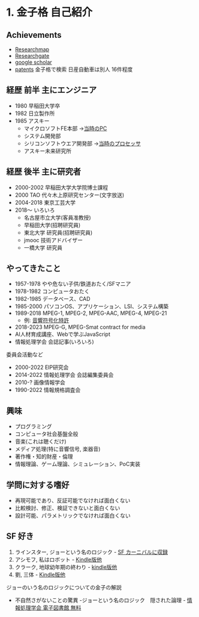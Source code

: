 # 1. 金子格 自己紹介

## Achievements

  - [Researchmap](https://researchmap.jp/read0208088)
  - [Researchgate](https://www.researchgate.net/profile/Itaru-Kaneko)
  - [google scholar](https://scholar.google.com/citations?user=e3vH8ZsAAAAJ)
  - [patents](https://www.j-platpat.inpit.go.jp/)  金子格で検索 日産自動車は別人 16件程度

## 経歴 前半 主にエンジニア
- 1980 早稲田大学卒
- 1982 日立製作所
- 1985 アスキー
  - マイクロソフトFE本部 ->[当時のPC](image/in-1986-sony-introduced-the-smc-210-their-first-portable-pc-v0-t1uhqnoxpq2d1.jpg)
  - システム開発部
  - シリコンソフトウエア開発部 ->[当時のプロセッサ](image/VM_technology_VM8600SP.pdf)
  - アスキー未来研究所
## 経歴 後半 主に研究者
- 2000-2002 早稲田大学大学院博士課程
- 2000 TAO 代々木上原研究センター(文字放送)
- 2004-2018 東京工芸大学
- 2018～ いろいろ
  - 名古屋市立大学(客員准教授)
  - 早稲田大学(招聘研究員)
  - 東北大学 研究員(招聘研究員)
  - jmooc 技術アドバイザー
  - 一橋大学 研究員

## やってきたこと
-  1957-1978 やや危ない子供/鉄道おたく/SFマニア
-  1978-1982 コンピュータおたく
-  1982-1985 データベース、CAD
-  1985-2000 パソコンOS、アプリケーション、LSI、システム構築
-  1989-2018 MPEG-1, MPEG-2, MPEG-AAC, MPEG-4, MPEG-21
   - 例: [音響符号化特許](https://www.j-platpat.inpit.go.jp/c1801/PU/JP-H09-018348/11/ja)
-  2018-2023 MPEG-G, MPEG-Smat contract for media
-  AI人材育成講座、Webで学ぶJavaScript
-  情報処理学会 会誌記事(いろいろ)


 委員会活動など
 -  2000-2022 EIP研究会
 -  2014-2022 情報処理学会 会誌編集委員会
 -  2010-? 画像情報学会
 -  1990-2022 情報規格調査会
 
## 興味
- プログラミング
- コンピュータ社会基盤全般
- 音楽(これは聴くだけ)
- メディア処理(特に音響信号, 楽器音)
- 著作権・知的財産・倫理
- 情報理論、ゲーム理論、シミュレーション、PoC実装

## 学問に対する嗜好
 - 再現可能であり、反証可能でなければ面白くない
 - 比較検討、修正、検証できないと面白くない
 - 設計可能、パラメトリックでなければ面白くない

## SF 好き


1. ラインスター, ジョーという名のロジック - [SF カーニバルに収録](https://amzn.asia/d/31JoeI6)
1. アシモフ, 私はロボット - [Kindle版他](https://amzn.asia/d/i0rykzn)
1. クラーク, 地球幼年期の終わり - [kindle版他](https://amzn.asia/d/hNWmhLs)
1. 劉, 三体 - [Kindle版他](https://amzn.asia/d/4yqsK3Q)

ジョーのいう名のロジックについての金子の解説

-  不自然さがないことの驚異 -ジョーという名のロジック　隠された論理 - [情報処理学会 電子図書館 無料](http://id.nii.ac.jp/1001/00143754/)
